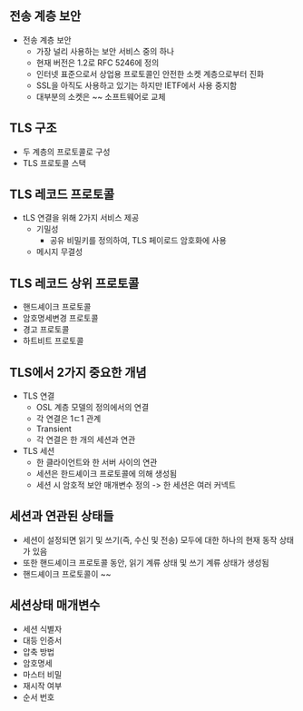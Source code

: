 ## 전송 계층 보안
- 전송 계층 보안
    - 가장 널리 사용하는 보안 서비스 중의 하나
    - 현재 버전은 1.2로 RFC 5246에 정의
    - 인터넷 표준으로서 상업용 프로토콜인 안전한 소켓 계층으로부터 진화
    - SSL을 아직도 사용하고 있기는 하지만 IETF에서 사용 중지함
    - 대부분의 소켓은 ~~ 소프트웨어로 교체
## TLS 구조
- 두 계층의 프로토콜로 구성
- TLS 프로토콜 스택
## TLS 레코드 프로토콜
- tLS 연결을 위해 2가지 서비스 제공
    - 기밀성
        - 공유 비밀키를 정의하여, TLS 페이로드 암호화에 사용
    - 메시지 무결성
## TLS 레코드 상위 프로토콜
- 핸드셰이크 프로토콜
- 암호명세변경 프로토콜
- 경고 프로토콜
- 하트비트 프로토콜
## TLS에서 2가지 중요한 개념
- TLS 연결
    - OSL 계층 모델의 정의에서의 연결
    - 각 연결은 1ㄷ1 관계
    - Transient
    - 각 연결은 한 개의 세션과 연관
- TLS 세션
    - 한 클라이언트와 한 서버 사이의 연관
    - 세션은 한드셰이크 프로토콜에 의해 생성됨
    - 세션 시 암호적 보안 매개변수 정의 -> 한 세션은 여러 커넥트
## 세션과 연관된 상태들
- 세션이 설정되면 읽기 및 쓰기(즉, 수신 및 전송) 모두에 대한 하나의 현재 동작 상태가 있음
- 또한 핸드셰이크 프로토콜 동안, 읽기 계류 상태 및 쓰기 계류 상태가 생성됨
- 핸드셰이크 프로토콜이 ~~
## 세션상태 매개변수
- 세션 식별자
- 대등 인증서
- 압축 방법
- 암호명세
- 마스터 비밀
- 재시작 여부
- 순서 번호


























